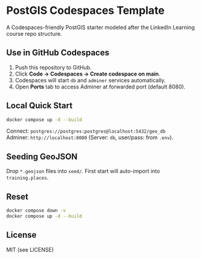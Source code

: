 # PostGIS Codespaces Template

A Codespaces-friendly PostGIS starter modeled after the LinkedIn Learning course repo structure.

## Use in GitHub Codespaces
1. Push this repository to GitHub.
2. Click **Code → Codespaces → Create codespace on main**.
3. Codespaces will start `db` and `adminer` services automatically.
4. Open **Ports** tab to access Adminer at forwarded port (default 8080).

## Local Quick Start
```bash
docker compose up -d --build
```
Connect: `postgres://postgres:postgres@localhost:5432/geo_db`  
Adminer: `http://localhost:8080` (Server: `db`, user/pass: from `.env`).

## Seeding GeoJSON
Drop `*.geojson` files into `seed/`. First start will auto-import into `training.places`.

## Reset
```bash
docker compose down -v
docker compose up -d --build
```

## License
MIT (see LICENSE)
